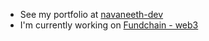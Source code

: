 
* See my portfolio at [navaneeth-dev](http://navaneeth-dev-psi.vercel.app/)
* I'm currently working on [Fundchain - web3](https://github.com/iinava/fundchain-web3)
 
